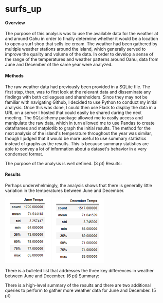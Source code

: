 # surfs_up

#### Overview
The purpose of this analysis was to use the available data for the weather at and around Oahu in order to finally determine whether it would be a location to open a surf shop that sells ice cream. The weather had been gathered by multiple weather stations around the island, which generally served to improve the quality and volume of the data. In order to develop a sense of the range of the temperatures and weather patterns around Oahu, data from June and December of the same year were analyzed. 

#### Methods
The raw weather data had previously been provided in a SQLite file. The first step, then, was to first look at the relevant data and disseminate any findings with both colleagues and shareholders. Since they may not be familiar with navigating Github, I decided to use Python to conduct my initial analysis. Once this was done, I could then use Flask to display the data in a URL on a server I hosted that could easily be shared during the next meeting. The SQLalchemy package allowed me to easily access and manipulate the raw data, which in turn allowed me to use Pandas to create dataframes and matplotlib to graph the initial results. The method for the next analysis of the island's temperature throughout the year was similar, though I judged that it would be more useful to use summary statistics instead of graphs as the results. This is because summary statistics are able to convey a lot of information about a dataset's behavior in a very condensed format. 

The purpose of the analysis is well defined. (3 pt)
Results:

#### Results
Perhaps underwhelmingly, the analysis shows that there is generally little variation in the temperatures between June and December. 

![Summary Statistics for June](https://github.com/veachk90/surfs_up/blob/main/June_Temps_Summary.png) ![Summary Statistics for December](https://github.com/veachk90/surfs_up/blob/main/December_Temps_Summary.png)

There is a bulleted list that addresses the three key differences in weather between June and December. (6 pt)
Summary:

There is a high-level summary of the results and there are two additional queries to perform to gather more weather data for June and December. (5 pt)
